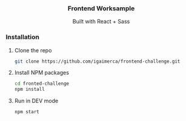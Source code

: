 <div align="center">
  <h3 align="center">Frontend Worksample</h3>

  <p align="center">
        Built with React + Sass
  </p>
</div>

### Installation

1. Clone the repo
   ```sh
   git clone https://github.com/igaimerca/frontend-challenge.git
   ```
2. Install NPM packages
   ```sh
   cd fronted-challenge
   npm install
   ```
2. Run in DEV mode
   ```sh
   npm start
   ```
